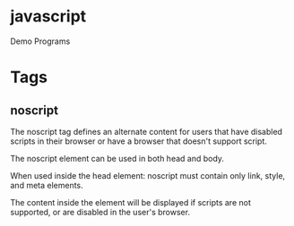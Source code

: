 # javascript
Demo Programs
# Tags

## noscript

The noscript tag defines an alternate content for users that have disabled scripts in their browser or have a browser that doesn't support script.

The noscript element can be used in both head and body.

When used inside the head element: noscript must contain only link, style, and meta elements.

The content inside the <noscript> element will be displayed if scripts are not supported, or are disabled in the user's browser.
